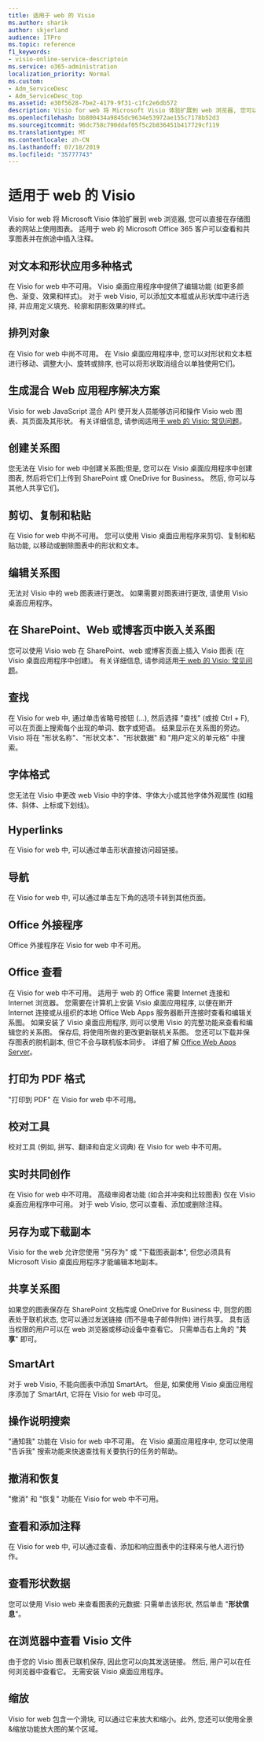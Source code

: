 ```yaml
---
title: 适用于 web 的 Visio
ms.author: sharik
author: skjerland
audience: ITPro
ms.topic: reference
f1_keywords:
- visio-online-service-descriptoin
ms.service: o365-administration
localization_priority: Normal
ms.custom:
- Adm_ServiceDesc
- Adm_ServiceDesc_top
ms.assetid: e30f5628-7be2-4179-9f31-c1fc2e6db572
description: Visio for web 将 Microsoft Visio 体验扩展到 web 浏览器, 您可以直接在存储图表的网站上使用图表。 适用于 web 的 Microsoft Office 365 客户可以查看和共享图表并在旅途中插入注释。
ms.openlocfilehash: bb800434a9845dc9634e53972ae155c7178b52d3
ms.sourcegitcommit: 96dc758c790ddaf05f5c2b836451b417729cf119
ms.translationtype: MT
ms.contentlocale: zh-CN
ms.lasthandoff: 07/18/2019
ms.locfileid: "35777743"
---
```

# <a name="visio-for-the-web"></a>适用于 web 的 Visio

Visio for web 将 Microsoft Visio 体验扩展到 web 浏览器, 您可以直接在存储图表的网站上使用图表。 适用于 web 的 Microsoft Office 365 客户可以查看和共享图表并在旅途中插入注释。
  
## <a name="apply-rich-formatting-to-text-and-shapes"></a>对文本和形状应用多种格式
<a name="BM_1"> </a>

在 Visio for web 中不可用。 Visio 桌面应用程序中提供了编辑功能 (如更多颜色、渐变、效果和样式)。 对于 web Visio, 可以添加文本框或从形状库中进行选择, 并应用定义填充、轮廓和阴影效果的样式。
  
## <a name="arrange-objects"></a>排列对象
<a name="BM_2"> </a>

在 Visio for web 中尚不可用。 在 Visio 桌面应用程序中, 您可以对形状和文本框进行移动、调整大小、旋转或排序, 也可以将形状取消组合以单独使用它们。 
  
## <a name="build-mashup-solutions"></a>生成混合 Web 应用程序解决方案
<a name="BM_3"> </a>

Visio for web JavaScript 混合 API 使开发人员能够访问和操作 Visio web 图表、其页面及其形状。 有关详细信息, 请参阅适用[于 web 的 Visio: 常见问题](https://support.office.com/article/visio-online-frequently-asked-questions-e6647040-2fca-42ec-9fa5-d16a4e39e0ee)。
  
## <a name="create-diagrams"></a>创建关系图
<a name="BM_4"> </a>

您无法在 Visio for web 中创建关系图;但是, 您可以在 Visio 桌面应用程序中创建图表, 然后将它们上传到 SharePoint 或 OneDrive for Business。 然后, 你可以与其他人共享它们。
  
## <a name="cut-copy-and-paste"></a>剪切、复制和粘贴
<a name="BM_5"> </a>

在 Visio for web 中尚不可用。 您可以使用 Visio 桌面应用程序来剪切、复制和粘贴功能, 以移动或删除图表中的形状和文本。
  
## <a name="edit-diagrams"></a>编辑关系图
<a name="BM_6"> </a>

无法对 Visio 中的 web 图表进行更改。 如果需要对图表进行更改, 请使用 Visio 桌面应用程序。
  
## <a name="embed-diagram-in-a-sharepoint-web-or-blog-page"></a>在 SharePoint、Web 或博客页中嵌入关系图
<a name="BM_7"> </a>

您可以使用 Visio web 在 SharePoint、web 或博客页面上插入 Visio 图表 (在 Visio 桌面应用程序中创建)。 有关详细信息, 请参阅适用[于 web 的 Visio: 常见问题](https://support.office.com/article/visio-online-frequently-asked-questions-e6647040-2fca-42ec-9fa5-d16a4e39e0ee)。
  
## <a name="find"></a>查找
<a name="BM_8"> </a>

在 Visio for web 中, 通过单击省略号按钮 (...), 然后选择 "查找" (或按 Ctrl + F), 可以在页面上搜索每个出现的单词、数字或短语。 结果显示在关系图的旁边。 Visio 将在 "形状名称"、"形状文本"、"形状数据" 和 "用户定义的单元格" 中搜索。
  
## <a name="font-formatting"></a>字体格式
<a name="BM_9"> </a>

您无法在 Visio 中更改 web Visio 中的字体、字体大小或其他字体外观属性 (如粗体、斜体、上标或下划线)。
  
## <a name="hyperlinks"></a>Hyperlinks
<a name="BM_10"> </a>

在 Visio for web 中, 可以通过单击形状直接访问超链接。
  
## <a name="navigation"></a>导航
<a name="BM_11"> </a>

在 Visio for web 中, 可以通过单击左下角的选项卡转到其他页面。
  
## <a name="office-add-ins"></a>Office 外接程序
<a name="BM_12"> </a>

Office 外接程序在 Visio for web 中不可用。
  
## <a name="offline-viewing"></a>Office 查看
<a name="BM_13"> </a>

在 Visio for web 中不可用。 适用于 web 的 Office 需要 Internet 连接和 Internet 浏览器。 您需要在计算机上安装 Visio 桌面应用程序, 以便在断开 Internet 连接或从组织的本地 Office Web Apps 服务器断开连接时查看和编辑关系图。 如果安装了 Visio 桌面应用程序, 则可以使用 Visio 的完整功能来查看和编辑您的关系图。 保存后, 将使用所做的更改更新联机关系图。 您还可以下载并保存图表的脱机副本, 但它不会与联机版本同步。 详细了解 [Office Web Apps Server](https://technet.microsoft.com/library/ff431685.aspx)。
  
## <a name="print-to-pdf"></a>打印为 PDF 格式
<a name="BM_14"> </a>

"打印到 PDF" 在 Visio for web 中不可用。
  
## <a name="proofing-tools"></a>校对工具
<a name="BM_15"> </a>

校对工具 (例如, 拼写、翻译和自定义词典) 在 Visio for web 中不可用。
  
## <a name="real-time-co-authoring"></a>实时共同创作
<a name="BM_16"> </a>

在 Visio for web 中不可用。 高级审阅者功能 (如合并冲突和比较图表) 仅在 Visio 桌面应用程序中可用。 对于 web Visio, 您可以查看、添加或删除注释。
  
## <a name="save-as-or-download-a-copy"></a>另存为或下载副本
<a name="BM_17"> </a>

Visio for the web 允许您使用 "另存为" 或 "下载图表副本", 但您必须具有 Microsoft Visio 桌面应用程序才能编辑本地副本。
  
## <a name="share-a-diagram"></a>共享关系图
<a name="BM_18"> </a>

如果您的图表保存在 SharePoint 文档库或 OneDrive for Business 中, 则您的图表处于联机状态, 您可以通过发送链接 (而不是电子邮件附件) 进行共享。 具有适当权限的用户可以在 web 浏览器或移动设备中查看它。 只需单击右上角的 "**共享**" 即可。 
  
## <a name="smartart"></a>SmartArt
<a name="BM_19"> </a>

对于 web Visio, 不能向图表中添加 SmartArt。 但是, 如果使用 Visio 桌面应用程序添加了 SmartArt, 它将在 Visio for web 中可见。
  
## <a name="tell-me"></a>操作说明搜索
<a name="BM_20"> </a>

"通知我" 功能在 Visio for web 中不可用。 在 Visio 桌面应用程序中, 您可以使用 "告诉我" 搜索功能来快速查找有关要执行的任务的帮助。
  
## <a name="undo-and-redo"></a>撤消和恢复
<a name="BM_21"> </a>

"撤消" 和 "恢复" 功能在 Visio for web 中不可用。
  
## <a name="view-and-add-comments"></a>查看和添加注释
<a name="BM_22"> </a>

 在 Visio for web 中, 可以通过查看、添加和响应图表中的注释来与他人进行协作。 
  
## <a name="view-shape-data"></a>查看形状数据
<a name="BM_23"> </a>

您可以使用 Visio web 来查看图表的元数据: 只需单击该形状, 然后单击 "**形状信息**"。
  
## <a name="view-visio-files-in-the-browser"></a>在浏览器中查看 Visio 文件
<a name="BM_24"> </a>

由于您的 Visio 图表已联机保存, 因此您可以向其发送链接。 然后, 用户可以在任何浏览器中查看它。 无需安装 Visio 桌面应用程序。
  
## <a name="zoom"></a>缩放
<a name="BM_25"> </a>

Visio for web 包含一个滑块, 可以通过它来放大和缩小。此外, 您还可以使用全景&amp;缩放功能放大图的某个区域。
  

